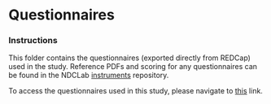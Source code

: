 # Questionnaires

### Instructions
This folder contains the questionnaires (exported directly from REDCap) used in the study.  Reference PDFs and scoring for any questionnaires can be found in the NDCLab [instruments](https://github.com/NDCLab/instruments) repository.

To access the questionnaires used in this study, please navigate to [this]( https://drive.google.com/drive/u/1/folders/1JlnvJsIzCIDJ4Rw1xG4pV7Amj5H-CQHv) link.
